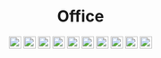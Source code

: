 <div align="center">

# Office

<a href="https://www.microsoft.com/pt-br/microsoft-365/microsoft-office"><img src="https://img.shields.io/badge/Microsoft_Office-D83B01?logo=microsoft-office&logoColor=white" height="22" alt="MSOffice"/></a>
<a href="https://www.microsoft.com/pt-br/microsoft-365/access"><img src="https://img.shields.io/badge/Microsoft_Access-A4373A?logo=microsoft-access&logoColor=white" height="22" alt="MSAccess"/></a>
<a href="https://www.microsoft.com/pt-br/microsoft-365/excel"><img src="https://img.shields.io/badge/Microsoft_Excel-217346?logo=microsoft-excel&logoColor=white" height="22" alt="MSExcel"/></a>
<a href="https://www.microsoft.com/pt-br/microsoft-365/powerpoint"><img src="https://img.shields.io/badge/Microsoft_PowerPoint-B7472A?logo=microsoft-powerpoint&logoColor=white" height="22" alt="MSPowerPoint"/></a>
<a href="https://www.microsoft.com/pt-br/microsoft-365/sharepoint/collaboration"><img src="https://img.shields.io/badge/Microsoft_SharePoint-0078D4?logo=microsoft-sharepoint&logoColor=white" height="22" alt="MSPowerPoint"/></a>
<a href="https://www.microsoft.com/pt-br/microsoft-365/visio/flowchart-software"><img src="https://img.shields.io/badge/Microsoft_Visio-3955A3?logo=microsoft-visio&logoColor=white" height="22" alt="MSVisio"/></a>
<a href="https://www.microsoft.com/pt-br/microsoft-365/word?activetab=tabs%3afaqheaderregion3"><img src="https://img.shields.io/badge/Microsoft_Word-2B579A?logo=microsoft-word&logoColor=white" height="22" alt="MSWord"/></a>
<a href="https://www.notion.so/pt-br"><img src="https://img.shields.io/badge/Notion-%23000000.svg?logo=notion&logoColor=white" height="22" alt="Notion"/></a>
<a href="https://slack.com/intl/pt-br"><img src="https://img.shields.io/badge/Slack-4A154B?logo=slack&logoColor=white" height="22" alt="Slack"/></a>
<a href="https://trello.com/pt-BR"><img src="https://img.shields.io/badge/Trello-%23026AA7.svg?logo=Trello&logoColor=white" height="22" alt="Slack"/></a>

</div>
